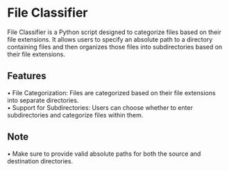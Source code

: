 # File Classifier
File Classifier is a Python script designed to categorize files based on their file extensions. It allows users to specify an absolute path to a directory containing files and then organizes those files into subdirectories based on their file extensions.  

## Features
• File Categorization: Files are categorized based on their file extensions into separate directories.  
• Support for Subdirectories: Users can choose whether to enter subdirectories and categorize files within them.  

## Note
• Make sure to provide valid absolute paths for both the source and destination directories.  
